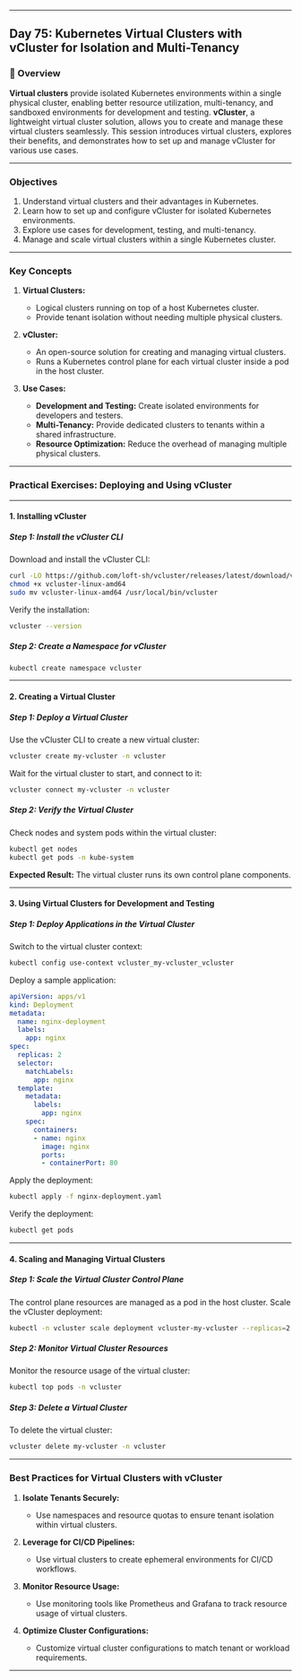 ﻿---

## Day 75: Kubernetes Virtual Clusters with vCluster for Isolation and Multi-Tenancy

### 📘 Overview

**Virtual clusters** provide isolated Kubernetes environments within a single physical cluster, enabling better resource utilization, multi-tenancy, and sandboxed environments for development and testing. **vCluster**, a lightweight virtual cluster solution, allows you to create and manage these virtual clusters seamlessly. This session introduces virtual clusters, explores their benefits, and demonstrates how to set up and manage vCluster for various use cases.

---

### Objectives

1. Understand virtual clusters and their advantages in Kubernetes.  
2. Learn how to set up and configure vCluster for isolated Kubernetes environments.  
3. Explore use cases for development, testing, and multi-tenancy.  
4. Manage and scale virtual clusters within a single Kubernetes cluster.  

---

### Key Concepts

1. **Virtual Clusters:**  
   - Logical clusters running on top of a host Kubernetes cluster.  
   - Provide tenant isolation without needing multiple physical clusters.  

2. **vCluster:**  
   - An open-source solution for creating and managing virtual clusters.  
   - Runs a Kubernetes control plane for each virtual cluster inside a pod in the host cluster.  

3. **Use Cases:**  
   - **Development and Testing:** Create isolated environments for developers and testers.  
   - **Multi-Tenancy:** Provide dedicated clusters to tenants within a shared infrastructure.  
   - **Resource Optimization:** Reduce the overhead of managing multiple physical clusters.  

---


### Practical Exercises: Deploying and Using vCluster

---

#### 1. Installing vCluster

##### Step 1: Install the vCluster CLI
Download and install the vCluster CLI:
```bash
curl -LO https://github.com/loft-sh/vcluster/releases/latest/download/vcluster-linux-amd64
chmod +x vcluster-linux-amd64
sudo mv vcluster-linux-amd64 /usr/local/bin/vcluster
```

Verify the installation:
```bash
vcluster --version
```

##### Step 2: Create a Namespace for vCluster
```bash
kubectl create namespace vcluster
```

---

#### 2. Creating a Virtual Cluster

##### Step 1: Deploy a Virtual Cluster
Use the vCluster CLI to create a new virtual cluster:
```bash
vcluster create my-vcluster -n vcluster
```

Wait for the virtual cluster to start, and connect to it:
```bash
vcluster connect my-vcluster -n vcluster
```

##### Step 2: Verify the Virtual Cluster
Check nodes and system pods within the virtual cluster:
```bash
kubectl get nodes
kubectl get pods -n kube-system
```

**Expected Result:** The virtual cluster runs its own control plane components.

---

#### 3. Using Virtual Clusters for Development and Testing

##### Step 1: Deploy Applications in the Virtual Cluster
Switch to the virtual cluster context:
```bash
kubectl config use-context vcluster_my-vcluster_vcluster
```

Deploy a sample application:
```yaml
apiVersion: apps/v1
kind: Deployment
metadata:
  name: nginx-deployment
  labels:
    app: nginx
spec:
  replicas: 2
  selector:
    matchLabels:
      app: nginx
  template:
    metadata:
      labels:
        app: nginx
    spec:
      containers:
      - name: nginx
        image: nginx
        ports:
        - containerPort: 80
```

Apply the deployment:
```bash
kubectl apply -f nginx-deployment.yaml
```

Verify the deployment:
```bash
kubectl get pods
```

---

#### 4. Scaling and Managing Virtual Clusters

##### Step 1: Scale the Virtual Cluster Control Plane
The control plane resources are managed as a pod in the host cluster. Scale the vCluster deployment:
```bash
kubectl -n vcluster scale deployment vcluster-my-vcluster --replicas=2
```

##### Step 2: Monitor Virtual Cluster Resources
Monitor the resource usage of the virtual cluster:
```bash
kubectl top pods -n vcluster
```

##### Step 3: Delete a Virtual Cluster
To delete the virtual cluster:
```bash
vcluster delete my-vcluster -n vcluster
```

---


### Best Practices for Virtual Clusters with vCluster

1. **Isolate Tenants Securely:**  
   - Use namespaces and resource quotas to ensure tenant isolation within virtual clusters.  

2. **Leverage for CI/CD Pipelines:**  
   - Use virtual clusters to create ephemeral environments for CI/CD workflows.  

3. **Monitor Resource Usage:**  
   - Use monitoring tools like Prometheus and Grafana to track resource usage of virtual clusters.  

4. **Optimize Cluster Configurations:**  
   - Customize virtual cluster configurations to match tenant or workload requirements.  

---